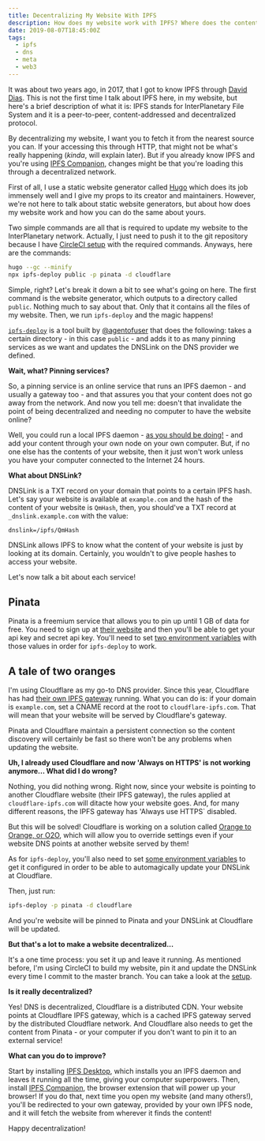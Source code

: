 ```yaml
---
title: Decentralizing My Website With IPFS
description: How does my website work with IPFS? Where does the content go? What happens when my website is accessed through HTTP? Here's a tale that explains of what happens.
date: 2019-08-07T18:45:00Z
tags:
  - ipfs
  - dns
  - meta
  - web3
---
```


It was about two years ago, in 2017, that I got to know IPFS through [David Dias][0]. This is not the first time I talk about IPFS here, in my website, but here's a brief description of what it is: IPFS stands for InterPlanetary File System and it is a peer-to-peer, content-addressed and decentralized protocol.

<!--more-->

By decentralizing my website, I want you to fetch it from the nearest source you can. If your accessing this through HTTP, that might not be what's really happening (_kinda_, will explain later). But if you already know IPFS and you're using [IPFS Companion][1], changes might be that you're loading this through a decentralized network.

First of all, I use a static website generator called [Hugo][2] which does its job immensely well and I give my props to its creator and maintainers. However, we're not here to talk about static website generators, but about how does my website work and how you can do the same about yours.

Two simple commands are all that is required to update my website to the InterPlanetary network. Actually, I just need to push it to the git repository because I have [CircleCI setup][3] with the required commands. Anyways, here are the commands:

```bash
hugo --gc --minify
npx ipfs-deploy public -p pinata -d cloudflare
```

Simple, right? Let's break it down a bit to see what's going on here. The first command is the website generator, which outputs to a directory called `public`. Nothing much to say about that. Only that it contains all the files of my website. Then, we run `ipfs-deploy` and the magic happens!

[`ipfs-deploy`][4] is a tool built by [@agentofuser][5] that does the following: takes a certain directory - in this case `public` - and adds it to as many pinning services as we want and updates the DNSLink on the DNS provider we defined.

**Wait, what? Pinning services?**

So, a pinning service is an online service that runs an IPFS daemon - and usually a gateway too - and that assures you that your content does not go away from the network. And now you tell me: doesn't that invalidate the point of being decentralized and needing no computer to have the website online?

Well, you could run a local IPFS daemon - [as you should be doing!][6] - and add your content through your own node on your own computer. But, if no one else has the contents of your website, then it just won't work unless you have your computer connected to the Internet 24 hours.

**What about DNSLink?**

DNSLink is a TXT record on your domain that points to a certain IPFS hash. Let's say your website is available at `example.com` and the hash of the content of your website is `QmHash`, then, you should've a TXT record at `_dnslink.example.com` with the value:

```txt
dnslink=/ipfs/QmHash
```

DNSLink allows IPFS to know what the content of your website is just by looking at its domain. Certainly, you wouldn't to give people hashes to access your website.

Let's now talk a bit about each service!

## Pinata

Pinata is a freemium service that allows you to pin up until 1 GB of data for free. You need to sign up at [their website][7] and then you'll be able to get your api key and secret api key. You'll need to set [two environment variables][8] with those values in order for `ipfs-deploy` to work.

## A tale of two oranges

I'm using Cloudflare as my go-to DNS provider. Since this year, Cloudflare has had [their own IPFS gateway][9] running. What you can do is: if your domain is `example.com`, set a CNAME record at the root to `cloudflare-ipfs.com`. That will mean that your website will be served by Cloudflare's gateway.

Pinata and Cloudflare maintain a persistent connection so the content discovery will certainly be fast so there won't be any problems when updating the website.

**Uh, I already used Cloudflare and now 'Always on HTTPS' is not working anymore... What did I do wrong?**

Nothing, you did nothing wrong. Right now, since your website is pointing to another Cloudflare website (their IPFS gateway), the rules applied at `cloudflare-ipfs.com` will ditacte how your website goes. And, for many different reasons, the IPFS gateway has 'Always use HTTPS` disabled.

But this will be solved! Cloudflare is working on a solution called [Orange to Orange, or O2O][10], which will allow you to override settings even if your website DNS points at another website served by them!

As for `ipfs-deploy`, you'll also need to set [some environment variables][11] to get it configured in order to be able to automagically update your DNSLink at Cloudflare.

Then, just run:

```bash
ipfs-deploy -p pinata -d cloudflare
```

And you're website will be pinned to Pinata and your DNSLink at Cloudflare will be updated.

**But that's a lot to make a website decentralized...**

It's a one time process: you set it up and leave it running. As mentioned before, I'm using CircleCI to build my website, pin it and update the DNSLink every time I commit to the master branch. You can take a look at the [setup][3].

**Is it really decentralized?**

Yes! DNS is decentralized, Cloudflare is a distributed CDN. Your website points at Cloudflare IPFS gateway, which is a cached IPFS gateway served by the distributed Cloudflare network. And Cloudflare also needs to get the content from Pinata - or your computer if you don't want to pin it to an external service!

**What can you do to improve?**

Start by installing [IPFS Desktop][12], which installs you an IPFS daemon and leaves it running all the time, giving your computer superpowers. Then, install [IPFS Companion][13], the browser extension that will power up your browser! If you do that, next time you open my website (and many others!), you'll be redirected to your own gateway, provided by your own IPFS node, and it will fetch the website from wherever it finds the content!

Happy decentralization!

[0]: http://daviddias.me
[1]: https://github.com/ipfs-shipyard/ipfs-companion#install
[2]: https://gohugo.io/
[3]: https://github.com/hacdias/hacdias.com/blob/master/.circleci/config.yml
[4]: https://github.com/ipfs-shipyard/ipfs-deploy
[5]: https://github.com/agentofuser
[6]: https://github.com/ipfs-shipyard/ipfs-desktop
[7]: https://pinata.cloud
[8]: https://github.com/ipfs-shipyard/ipfs-deploy#pinata
[9]: https://www.cloudflare.com/distributed-web-gateway/
[10]: https://blog.cloudflare.com/continuing-to-improve-our-ipfs-gateway/
[11]: https://github.com/ipfs-shipyard/ipfs-deploy#cloudflare
[12]: https://github.com/ipfs-shipyard/ipfs-desktop#install
[13]: https://github.com/ipfs-shipyard/ipfs-companion
